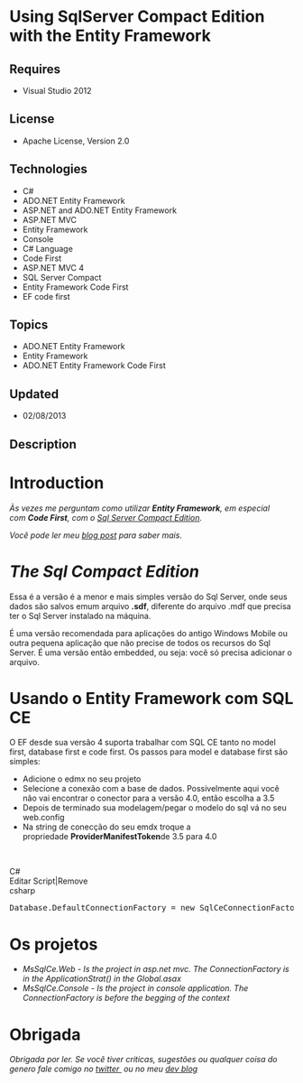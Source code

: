 # Using SqlServer Compact Edition with the Entity Framework
## Requires
- Visual Studio 2012
## License
- Apache License, Version 2.0
## Technologies
- C#
- ADO.NET Entity Framework
- ASP.NET and ADO.NET Entity Framework
- ASP.NET MVC
- Entity Framework
- Console
- C# Language
- Code First
- ASP.NET MVC 4
- SQL Server Compact
- Entity Framework Code First
- EF code first
## Topics
- ADO.NET Entity Framework
- Entity Framework
- ADO.NET Entity Framework Code First
## Updated
- 02/08/2013
## Description

<h1>Introduction</h1>
<p><em>&Agrave;s vezes me perguntam como utilizar&nbsp;<strong>Entity Framework</strong>, em especial com&nbsp;<strong>Code First</strong>, com o&nbsp;<a href="http://dev.mayogax.me/%E2%80%9Dhttp://www.microsoft.com/en-us/sqlserver/editions/2012-editions/compact.aspx%E2%80%9D" target="”_blank”">Sql
 Server Compact Edition</a>.</em></p>
<p><em>Voc&ecirc; pode ler meu&nbsp;<a href="http://dev.mayogax.me/using-sqlserver-compact-edition-4-with-the-entity-framework">blog post</a>&nbsp;para saber mais.</em></p>
<h1><em>The Sql Compact Edition</em></h1>
<p>Essa &eacute; a vers&atilde;o &eacute; a menor e mais simples vers&atilde;o do Sql Server, onde seus dados s&atilde;o salvos emum arquivo&nbsp;<strong>.sdf</strong>, diferente do arquivo .mdf que precisa ter o Sql Server instalado na m&aacute;quina.</p>
<p>&Eacute; uma vers&atilde;o recomendada para aplica&ccedil;&otilde;es do antigo Windows Mobile ou outra pequena aplica&ccedil;&atilde;o que n&atilde;o precise de todos os recursos do Sql Server. &Eacute; uma vers&atilde;o ent&atilde;o embedded, ou seja: voc&ecirc;
 s&oacute; precisa adicionar o arquivo.</p>
<h1>Usando o Entity Framework com SQL CE</h1>
<p>O EF desde sua vers&atilde;o 4 suporta trabalhar com SQL CE tanto no model first, database first e code first. Os passos para model e database first s&atilde;o simples:</p>
<ul>
<li>Adicione o edmx no seu projeto </li><li>Selecione a conex&atilde;o com a base de dados. Possivelmente aqui voc&ecirc; n&atilde;o vai encontrar o conector para a vers&atilde;o 4.0, ent&atilde;o escolha a 3.5
</li><li>Depois de terminado sua modelagem/pegar o modelo do sql v&aacute; no seu web.config
</li><li>Na string de conec&ccedil;&atilde;o do seu emdx troque a propriedade&nbsp;<strong>ProviderManifestToken</strong>de 3.5 para 4.0<em>&nbsp;&nbsp;</em>
</li></ul>
<p>&nbsp;</p>
<div class="scriptcode">
<div class="pluginEditHolder" pluginCommand="mceScriptCode">
<div class="title"><span>C#</span></div>
<div class="pluginLinkHolder"><span class="pluginEditHolderLink">Editar Script</span>|<span class="pluginRemoveHolderLink">Remove</span></div>
<span class="hidden">csharp</span>

<div class="preview">
<pre class="csharp">Database.DefaultConnectionFactory&nbsp;=&nbsp;<span class="cs__keyword">new</span>&nbsp;SqlCeConnectionFactory(<span class="cs__string">&quot;System.Data.SqlServerCe.4.0&quot;</span>);</pre>
</div>
</div>
</div>
<h1><span>Os projetos</span></h1>
<ul>
<li><em>MsSqlCe.Web&nbsp;- Is the project in asp.net mvc. The ConnectionFactory is in the ApplicationStrat() in the Global.asax</em>
</li><li><em>MsSqlCe.Console - Is the project in console application. The ConnectionFactory is before the begging of the context</em>
</li></ul>
<h1>Obrigada</h1>
<p><em><em>Obrigada por ler. Se voc&ecirc; tiver criticas, sugest&otilde;es ou qualquer coisa do genero fale comigo no&nbsp;<a href="https://twitter.com/MayogaX">twitter&nbsp;</a>&nbsp;ou no meu&nbsp;<a href="http://dev.mayogax.me/">dev blog</a></em></em></p>
